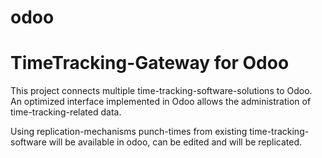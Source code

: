 # odoo
TimeTracking-Gateway for Odoo
=============================
This project connects multiple time-tracking-software-solutions to Odoo.
An optimized interface implemented in Odoo allows the administration of time-tracking-related data.

Using replication-mechanisms punch-times from existing time-tracking-software will be available in odoo, can be edited and will be replicated.
